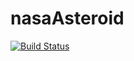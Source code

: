 # nasaAsteroid
[![Build Status](https://travis-ci.org/ugurcanlacin/nasaAsteroid.svg?branch=master)](https://travis-ci.org/ugurcanlacin/nasaAsteroid)
